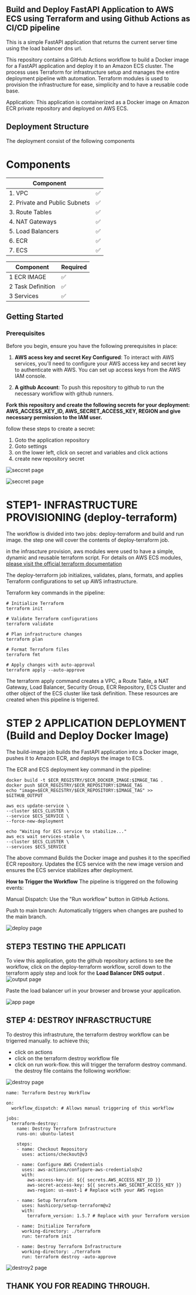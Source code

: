 ## Build and Deploy FastAPI Application to AWS ECS using Terraform and using Github Actions as CI/CD pipeline

This is a simple FastAPI application that returns the current server time using the load balancer dns url.

This repository contains a GitHub Actions workflow to build a Docker image for a FastAPI application and deploy it to an Amazon ECS cluster. The process uses Terraform for infrastructure setup and manages the entire deployment pipeline with automation. Terraform modules is used to provision the infrastructure for ease, simplicity and to have a reusable code base.

Application: This application is containerized as a Docker image on Amazon ECR private repository  and deployed on AWS ECS. 

## Deployment Structure
The deployment consist of the following components
# Components

| Component                  |  |
|----------------------------|----------|
| 1. VPC                     |    ✅   |
| 2. Private and Public Subnets |  ✅   |
| 3. Route Tables            |    ✅   |
| 4. NAT Gateways            |    ✅   |
| 5. Load Balancers          |    ✅   |
| 6. ECR                     |    ✅   |
| 7. ECS                     |    ✅   |

| Component                  | Required |
|----------------------------|----------|
| 1 ECR IMAGE                     |    ✅   |
| 2 Task Definition |  ✅   |
| 3 Services            |    ✅   |

## Getting Started 

### Prerequisites

Before you begin, ensure you have the following prerequisites in place:

1. **AWS acess key and secret Key Configured**: To interact with AWS services, you'll need to configure your AWS access key and secret key to authenticate with AWS. You can set up access keys from the AWS IAM console.

2.  **A github Account**: To push this repository to github to run the necessary workflow with github runners.

**Fork this repository and create the following secrets for your deployment: AWS_ACCESS_KEY_ID, AWS_SECRET_ACCESS_KEY, REGION and give necessary permission to the IAM user.** 

follow these steps to create a secret:
1. Goto the application repository
2. Goto settings
3. on the lower left, click on secret and variables and click actions
4. create new repository secret

![seccret page](./images/secret1.png)


![seccret page](./images/secret2.png)

# STEP1- INFRASTRUCTURE PROVISIONING (deploy-terraform)
The workflow is divided into two jobs: deploy-terraform and build and run image. the step one will cover the contents of deploy-terraform job.

in the infrascture provision, aws modules were used to have a simple, dynamic and reusable terraform script. For details on AWS ECS modules, [please visit the official terraform documentation](https://registry.terraform.io/modules/terraform-aws-modules/ecs/aws/latest)

The deploy-terraform job initializes, validates, plans, formats, and applies Terraform configurations to set up AWS infrastructure. 

Terraform key commands in the pipeline: 
```
# Initialize Terraform
terraform init

# Validate Terraform configurations
terraform validate

# Plan infrastructure changes
terraform plan

# Format Terraform files
terraform fmt

# Apply changes with auto-approval
terraform apply --auto-approve
```

The terraform apply command creates a VPC, a Route Table, a NAT Gateway, Load Balancer, Security Group, ECR Repository, ECS Cluster and other object of the ECS cluster like task definition. These resources are created when this pipeline is trigerred. 


# STEP 2 APPLICATION DEPLOYMENT (Build and Deploy Docker Image)
The build-image job builds the FastAPI application into a Docker image, pushes it to Amazon ECR, and deploys the image to ECS.

The ECR and ECS deployment key command in the pipeline:

```
docker build -t $ECR_REGISTRY/$ECR_DOCKER_IMAGE:$IMAGE_TAG .
docker push $ECR_REGISTRY/$ECR_REPOSITORY:$IMAGE_TAG
echo "image=$ECR_REGISTRY/$ECR_REPOSITORY:$IMAGE_TAG" >> $GITHUB_OUTPUT
```
```
aws ecs update-service \
--cluster $ECS_CLUSTER \
--service $ECS_SERVICE \
--force-new-deployment
```
```
echo "Waiting for ECS service to stabilize..."
aws ecs wait services-stable \
--cluster $ECS_CLUSTER \
--services $ECS_SERVICE
```
The above command Builds the Docker image and pushes it to the specified ECR repository. Updates the ECS service with the new image version and ensures the ECS service stabilizes after deployment.


**How to Trigger the Workflow**
The pipeline is triggered on the following events:

Manual Dispatch: Use the "Run workflow" button in GitHub Actions.

Push to main branch: Automatically triggers when changes are pushed to the main branch.

![deploy page](./images/deploy.png)




## STEP3 TESTING THE APPLICATI
To view this application, goto the github repository actions to see the workflow, click on the deploy-terraform workflow, scroll down to the terraform apply step and look for the **Load Balancer DNS output** .
![output page](./images/lb.png)

Paste the load balancer url in your browser and browse your application. 

![app page](./images/app-page.png)



## STEP 4: DESTROY INFRASCTRUCTURE
To destroy this infrastruture, the terraform destroy workflow can be trigerred manually. to achieve this;
- click on actions
- click on the terraform destroy workflow file
- click on run work-flow. this will trigger the terraform destroy command. the destroy file contains the following workflow:

![destroy page](./images/destroy-workflow.png)

```
name: Terraform Destroy Workflow

on:
  workflow_dispatch: # Allows manual triggering of this workflow

jobs:
  terraform-destroy:
    name: Destroy Terraform Infrastructure
    runs-on: ubuntu-latest

    steps:
    - name: Checkout Repository
      uses: actions/checkout@v3

    - name: Configure AWS Credentials
      uses: aws-actions/configure-aws-credentials@v2
      with:
        aws-access-key-id: ${{ secrets.AWS_ACCESS_KEY_ID }}
        aws-secret-access-key: ${{ secrets.AWS_SECRET_ACCESS_KEY }}
        aws-region: us-east-1 # Replace with your AWS region

    - name: Setup Terraform
      uses: hashicorp/setup-terraform@v2
      with:
        terraform_version: 1.5.7 # Replace with your Terraform version

    - name: Initialize Terraform
      working-directory: ./terraform
      run: terraform init

    - name: Destroy Terraform Infrastructure
      working-directory: ./terraform
      run: terraform destroy -auto-approve
```
![destroy2 page](./images/destroy.png)

## THANK YOU FOR READING THROUGH. 
